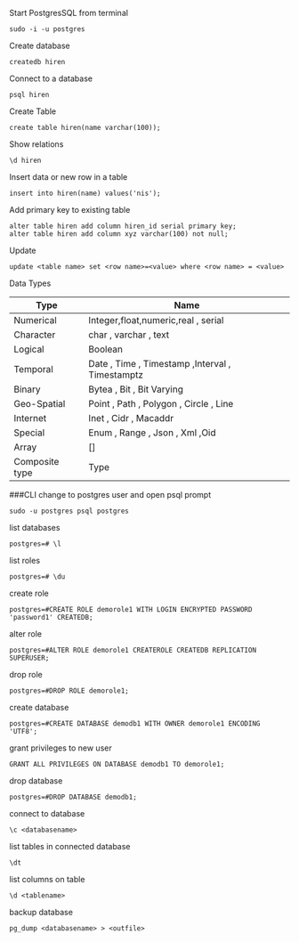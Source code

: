 Start PostgresSQL from terminal
```
sudo -i -u postgres
```
Create database
```
createdb hiren
```
Connect to a database
```
psql hiren
```
Create Table
```
create table hiren(name varchar(100));
```
Show relations
```
\d hiren
```
Insert data or new row in a table
```
insert into hiren(name) values('nis');
```
Add primary key to existing table
```
alter table hiren add column hiren_id serial primary key;
alter table hiren add column xyz varchar(100) not null;
```
Update
```
update <table name> set <row name>=<value> where <row name> = <value>
```
Data Types

Type | Name
--------|-----------
Numerical | Integer,float,numeric,real , serial
Character | char , varchar , text
Logical | Boolean
Temporal | Date , Time , Timestamp ,Interval , Timestamptz
Binary | Bytea , Bit , Bit Varying
Geo-Spatial | Point , Path , Polygon , Circle , Line
Internet | Inet , Cidr , Macaddr
Special | Enum , Range , Json , Xml ,Oid
Array | []
Composite type | Type

###CLI
change to postgres user and open psql prompt
```
sudo -u postgres psql postgres
```
list databases
```
postgres=# \l
```
list roles
```
postgres=# \du
```
create role
```
postgres=#CREATE ROLE demorole1 WITH LOGIN ENCRYPTED PASSWORD 'password1' CREATEDB;
```
alter role
```
postgres=#ALTER ROLE demorole1 CREATEROLE CREATEDB REPLICATION SUPERUSER;
```
drop role
```
postgres=#DROP ROLE demorole1;
```
create database
```
postgres=#CREATE DATABASE demodb1 WITH OWNER demorole1 ENCODING 'UTF8';
```
grant privileges to new user
```
GRANT ALL PRIVILEGES ON DATABASE demodb1 TO demorole1;
```
drop database

```
postgres=#DROP DATABASE demodb1;
```
connect to database

```
\c <databasename>
```
list tables in connected database

```
\dt

```
list columns on table

```
\d <tablename>
```
backup database
```
pg_dump <databasename> > <outfile> 
```














